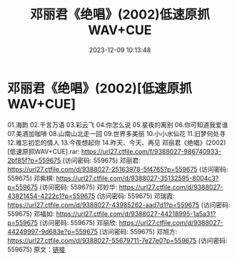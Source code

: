 ﻿---
title: 邓丽君《绝唱》(2002)低速原抓WAV+CUE
date: 2023-12-09 10:13:48
categories: WAV车载音乐、镜像
tags: 华语中文
---
# 邓丽君《绝唱》(2002)[低速原抓WAV+CUE]

01.海韵
02.千言万语
03.彩云飞
04.你怎么说
05.星夜的离别
06.你可知道我爱谁
07.美酒加咖啡
08.山南山北走一回
09.世界多美丽
10.小小水仙花
11.旧梦何处寻
12.难忘初恋的情人
13.今夜想起你
14.昨天、今天、再见
邓丽君《绝唱》(2002)[低速原抓WAV+CUE].rar: https://url27.ctfile.com/f/9388027-986740933-2bf85f?p=559675
(访问密码: 559675)
邓丽君: https://url27.ctfile.com/d/9388027-25163978-5f4765?p=559675
(访问密码: 559675)
邓紫棋: https://url27.ctfile.com/d/9388027-35132595-8004c3?p=559675
(访问密码: 559675)
邓妙华: https://url27.ctfile.com/d/9388027-43821454-4222c1?p=559675
(访问密码: 559675)
邓瑞霞: https://url27.ctfile.com/d/9388027-43985262-aad7d1?p=559675
(访问密码: 559675)
邓福如: https://url27.ctfile.com/d/9388027-44218995-1a5a31?p=559675
(访问密码: 559675)
邓丽欣: https://url27.ctfile.com/d/9388027-44249997-9d683e?p=559675
(访问密码: 559675)
邓旭方: https://url27.ctfile.com/d/9388027-55679711-7e27e0?p=559675
(访问密码: 559675)
原文：[链接](https://blog.sina.com.cn/s/blog_1647c7e76010313x0.html)